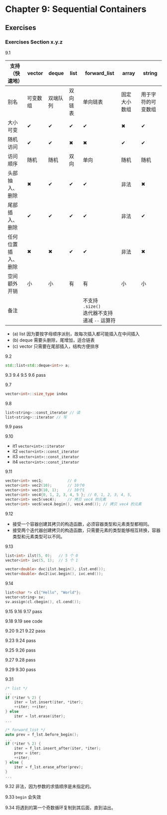 # Chapter 9: Sequential Containers



## Exercises

### Exercises Section x.y.z

9.1

| 支持（快速地）     | vector   | deque    | list     | forward_list                                       | array        | string             |
| ------------------ | -------- | -------- | -------- | -------------------------------------------------- | ------------ | ------------------ |
| 别名               | 可变数组 | 双端队列 | 双向链表 | 单向链表                                           | 固定大小数组 | 用于字符的可变数组 |
| 大小可变           | ✔        | ✔        | ✔        | ✔                                                  | ✖            | ✔                  |
| 随机访问           | ✔        | ✔        | ✖        | ✖                                                  | ✔            | ✔                  |
| 访问顺序           | 随机     | 随机     | 双向     | 单向                                               | 随机         | 随机               |
| 头部抽入、删除     | ✖        | ✔        | ✔        | ✔                                                  | 非法         | ✖                  |
| 尾部插入、删除     | ✔        | ✔        | ✔        | ✔                                                  | 非法         | ✔                  |
| 任何位置插入、删除 | ✖        | ✖        | ✔        | ✔                                                  | 非法         | ✖                  |
| 空间额外开销       | 小       | 小       | 有       | 有                                                 | 小           | 小                 |
| 备注               |          |          |          | 不支持 `.size()`<br />迭代器不支持递减 `--` 运算符 |              |                    |

- (a) list 因为要按字母顺序派别，故每次插入都可能插入在中间插入
- (b) deque 需要头删除，尾增加，适合链表
- (c) vector 只需要在尾部插入，结构方便排序

9.2 

```c++
std::list<std::deque<int>> a;
```

9.3 9.4 9.5 9.6 pass

9.7

```c++
vector<int>::size_type index
```

9.8

```c++
list<string>::const_iterator // 读
list<string>::iterator // 写
```

9.9 pass

9.10

- it1 `vector<int>::iterator`
- it2 `vector<int>::const_iterator`
- it3 `vector<int>::const_iterator`
- it4 `vector<int>::const_iterator`

9.11

```c++
vector<int> vec1;			// 0
vector<int> vec2(10);		// 10个0
vector<int> vec3(10, 1);	// 10个1
vector<int> vec4{0, 1, 2, 3, 4, 5 }; // 0, 1, 2, 3, 4, 5,
vector<int> vec5(vec4);		// 拷贝 vec4 的元素
vector<int> vec6(vec4.begin(), vec4.end()); // 拷贝 vec4 的元素
```

9.12

- 接受一个容器创建其拷贝的构造函数，必须容器类型和元素类型都相同。
- 接受两个迭代器创建拷贝的构造函数，只需要元素的类型能够相互转换，容器类型和元素类型可以不同。

9.13

```c++
list<int> ilst(5, 0);	// 5 个 0
vector<int> ivc(5, 1);	// 5 个 1

vector<double> dvc(ilst.begin(), ilst.end());
vector<double> dvc2(ivc.begin(), ivc.end());
```

9.14

```c++
list<char *> cl{"Hello", "World"}; 
vector<string> sv;
sv.assign(cl.cbegin(), cl.cend());
```

9.15 9.16 9.17 pass

9.18 9.19 see code

9.20 9.21 9.22 pass

9.23 9.24 pass

9.25 9.26 pass

9.27 9.28 pass

9.29 9.30 pass

9.31

```c++
/* list */
...
if (*iter % 2) {
    iter = lst.insert(iter, *iter);
    ++iter; ++iter;
} else
    iter = lst.erase(iter);
...

/* forward_list */
auto prev = f_lst.before_begin();
...
if (*iter % 2) {
    iter = f_lst.insert_after(iter, *iter);
    prev = iter;
    ++iter;
} else {
    iter = f_lst.erase_after(prev);
}
...
```



9.32 非法，因为参数的求值顺序是未指定的。

9.33 `begin` 会失效

9.34 将遇到的第一个奇数循环复制到其后面，直到溢出。
